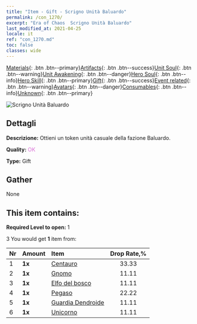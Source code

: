 ```yaml
---
title: "Item - Gift - Scrigno Unità Baluardo"
permalink: /con_1270/
excerpt: "Era of Chaos  Scrigno Unità Baluardo"
last_modified_at: 2021-04-25
locale: it
ref: "con_1270.md"
toc: false
classes: wide
---
```

 [Materials](/ItemsIT/){: .btn .btn--primary}[Artifacts](/ItemsIT/Artifacts/){: .btn .btn--success}[Unit Soul](/ItemsIT/UnitSoul/){: .btn .btn--warning}[Unit Awakening](/ItemsIT/UnitAwakening/){: .btn .btn--danger}[Hero Soul](/ItemsIT/HeroSoul/){: .btn .btn--info}[Hero Skill](/ItemsIT/HeroSkill/){: .btn .btn--primary}[Gift](/ItemsIT/Gift/){: .btn .btn--success}[Event related](/ItemsIT/Events/){: .btn .btn--warning}[Avatars](/ItemsIT/Avatars/){: .btn .btn--danger}[Consumables](/ItemsIT/Consumables/){: .btn .btn--info}[Unknown](/ItemsIT/Unknown/){: .btn .btn--primary}

 ![Scrigno Unità Baluardo](/images/t/i_904002.png)

## Dettagli
 **Descrizione:** Ottieni un token unità casuale della fazione Baluardo.

 **Quality:** <span style="color: #DA70D6">OK</span>

 **Type:** Gift

## Gather

  None

## This item contains:

 **Required Level to open:** 1

 3 You would get **1** item  from:

  | Nr | Amount |     Item    | Drop Rate,% |
  |:---|:-------|:------------|:---------:|
  | 1 |  **1x** | [Centauro](/ItemsIT/unt_199/) | 33.33 | 
  | 2 |  **1x** | [Gnomo](/ItemsIT/unt_200/) | 11.11 | 
  | 3 |  **1x** | [Elfo del bosco](/ItemsIT/unt_201/) | 11.11 | 
  | 4 |  **1x** | [Pegaso](/ItemsIT/unt_202/) | 22.22 | 
  | 5 |  **1x** | [Guardia Dendroide](/ItemsIT/unt_203/) | 11.11 | 
  | 6 |  **1x** | [Unicorno](/ItemsIT/unt_204/) | 11.11 | 
